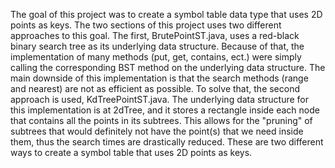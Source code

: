 The goal of this project was to create a symbol table data type that uses 2D points as keys. The two sections of this
project uses two different approaches to this goal. The first, BrutePointST.java, uses a red-black binary search tree
as its underlying data structure. Because of that, the implementation of many methods (put, get, contains, ect.) were
simply calling the corresponding BST method on the underlying data structure. The main downside of this
implementation is that the search methods (range and nearest) are not as efficient as possible. To solve that, the
second approach is used, KdTreePointST.java. The underlying data structure for this implementation is at 2dTree, and
it stores a rectangle inside each node that contains all the points in its subtrees. This allows for the "pruning"
of subtrees that would definitely not have the point(s) that we need inside them, thus the search times are
drastically reduced. These are two different ways to create a symbol table that uses 2D points as keys.
